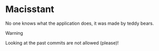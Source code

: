 # Macisstant
No one knows what the application does, it was made by teddy bears.

> [!WARNING]
> Looking at the past commits are not allowed (please)!
